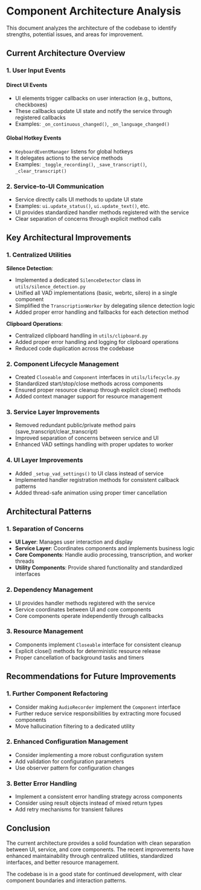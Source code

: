 # Component Architecture Analysis

This document analyzes the architecture of the codebase to identify strengths, potential issues, and areas for improvement.

## Current Architecture Overview

### 1. User Input Events

#### Direct UI Events
- UI elements trigger callbacks on user interaction (e.g., buttons, checkboxes)
- These callbacks update UI state and notify the service through registered callbacks
- Examples: `_on_continuous_changed()`, `_on_language_changed()`

#### Global Hotkey Events
- `KeyboardEventManager` listens for global hotkeys
- It delegates actions to the service methods
- Examples: `_toggle_recording()`, `_save_transcript()`, `_clear_transcript()`

### 2. Service-to-UI Communication

- Service directly calls UI methods to update UI state
- Examples: `ui.update_status()`, `ui.update_text()`, etc.
- UI provides standardized handler methods registered with the service
- Clear separation of concerns through explicit method calls

## Key Architectural Improvements

### 1. Centralized Utilities

**Silence Detection**:
- Implemented a dedicated `SilenceDetector` class in `utils/silence_detection.py`
- Unified all VAD implementations (basic, webrtc, silero) in a single component
- Simplified the `TranscriptionWorker` by delegating silence detection logic
- Added proper error handling and fallbacks for each detection method

**Clipboard Operations**:
- Centralized clipboard handling in `utils/clipboard.py`
- Added proper error handling and logging for clipboard operations
- Reduced code duplication across the codebase

### 2. Component Lifecycle Management

- Created `Closeable` and `Component` interfaces in `utils/lifecycle.py`
- Standardized start/stop/close methods across components
- Ensured proper resource cleanup through explicit close() methods
- Added context manager support for resource management

### 3. Service Layer Improvements

- Removed redundant public/private method pairs (save_transcript/clear_transcript)
- Improved separation of concerns between service and UI
- Enhanced VAD settings handling with proper updates to worker

### 4. UI Layer Improvements

- Added `_setup_vad_settings()` to UI class instead of service
- Implemented handler registration methods for consistent callback patterns
- Added thread-safe animation using proper timer cancellation

## Architectural Patterns

### 1. Separation of Concerns

- **UI Layer**: Manages user interaction and display
- **Service Layer**: Coordinates components and implements business logic
- **Core Components**: Handle audio processing, transcription, and worker threads
- **Utility Components**: Provide shared functionality and standardized interfaces

### 2. Dependency Management

- UI provides handler methods registered with the service
- Service coordinates between UI and core components
- Core components operate independently through callbacks

### 3. Resource Management

- Components implement `Closeable` interface for consistent cleanup
- Explicit close() methods for deterministic resource release
- Proper cancellation of background tasks and timers

## Recommendations for Future Improvements

### 1. Further Component Refactoring

- Consider making `AudioRecorder` implement the `Component` interface
- Further reduce service responsibilities by extracting more focused components
- Move hallucination filtering to a dedicated utility

### 2. Enhanced Configuration Management

- Consider implementing a more robust configuration system
- Add validation for configuration parameters
- Use observer pattern for configuration changes

### 3. Better Error Handling

- Implement a consistent error handling strategy across components
- Consider using result objects instead of mixed return types
- Add retry mechanisms for transient failures

## Conclusion

The current architecture provides a solid foundation with clean separation between UI, service, and core components. The recent improvements have enhanced maintainability through centralized utilities, standardized interfaces, and better resource management.

The codebase is in a good state for continued development, with clear component boundaries and interaction patterns. 